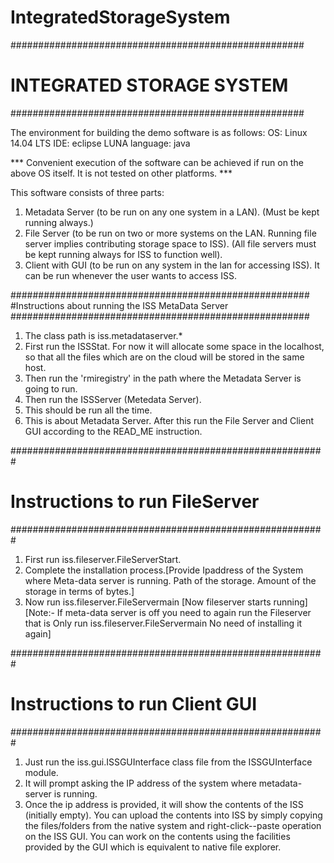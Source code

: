 # IntegratedStorageSystem

#####################################################
#	INTEGRATED STORAGE SYSTEM		    #
#####################################################

The environment for building the demo software is as follows:
OS: Linux 14.04 LTS
IDE: eclipse LUNA
language: java

*** Convenient execution of the software can be achieved if run on the above OS itself. It is not tested on other platforms. ***

This software consists of three parts:
1. Metadata Server (to be run on any one system in a LAN). (Must be kept running always.)
2. File Server (to be run on two or more systems on the LAN. Running file server implies contributing storage space to ISS). (All file servers must be kept running always for ISS to function well).
3. Client with GUI (to be run on any system in the lan for accessing ISS). It can be run whenever the user wants to access ISS.


######################################################
#Instructions about running the ISS MetaData Server
######################################################
1. The class path is iss.metadataserver.*
2. First run the ISSStat. For now it will allocate some space in the localhost, so that all the files which are on the cloud will be stored in the same host.   
3. Then run the 'rmiregistry' in the path where the Metadata Server is going to run.
4. Then run the ISSServer (Metedata Server).
5. This should be run all the time.
6. This is about Metadata Server. After this run the File Server and Client GUI according to the READ_ME instruction.



#########################################################
#	Instructions to run FileServer			#
#########################################################
1. First run iss.fileserver.FileServerStart.
2. Complete the installation process.[Provide Ipaddress of the System where Meta-data server is running. Path of the storage. Amount of the storage in terms of bytes.]
3. Now run iss.fileserver.FileServermain [Now fileserver starts running]
[Note:- If meta-data server is off you need to again run the Fileserver that is Only run iss.fileserver.FileServermain
No need of installing it again]

#########################################################
#	Instructions to run Client GUI			#
#########################################################
1. Just run the iss.gui.ISSGUInterface class file from the ISSGUInterface module.
2. It will prompt asking the IP address of the system where metadata-server is running.
3. Once the ip address is provided, it will show the contents of the ISS (initially empty). You can upload the contents into ISS by simply copying the files/folders from the native system and right-click--paste operation on the ISS GUI. You can work on the contents using the facilities provided by the GUI which is equivalent to native file explorer.
